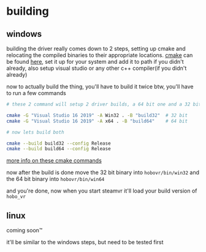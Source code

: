 # building
## windows
building the driver really comes down to 2 steps, setting up cmake and relocating the compiled binaries to their appropriate locations. [cmake](https://cmake.org/) can be found [here](https://cmake.org/download/), set it up for your system and add it to path if you didn't already, also setup visual studio or any other c++ compiler(if you didn't already)

now to actually build the thing, you'll have to build it twice btw, you'll have to run a few commands
```bash
# these 2 command will setup 2 driver builds, a 64 bit one and a 32 bit one, yes for steamvr you need both

cmake -G "Visual Studio 16 2019" -A Win32 . -B "build32"  # 32 bit
cmake -G "Visual Studio 16 2019" -A x64 . -B "build64"    # 64 bit

# now lets build both

cmake --build build32 --config Release
cmake --build build64 --config Release
```
[more info on these cmake commands](https://stackoverflow.com/a/28370892/10190971)

now after the build is done move the 32 bit binary into `hobovr/bin/win32` and the 64 bit binary into `hobovr/bin/win64`

and you're done, now when you start steamvr it'll load your build version of `hobo_vr`

## linux
coming soon:tm:

it'll be similar to the windows steps, but need to be tested first
